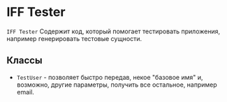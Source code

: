# IFF Tester

`IFF Tester` Содержит код, который помогает тестировать приложения, например генерировать тестовые сущности.

## Классы

* `TestUser` - позволяет быстро передав, некое "базовое имя" и, возможно, другие параметры, получить все остальное, например email.

